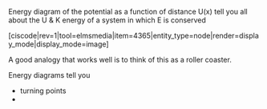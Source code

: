 Energy diagram of the potential as a function of distance U(x) tell you all about the U & K energy of a system in which E is conserved

[ciscode|rev=1|tool=elmsmedia|item=4365|entity_type=node|render=display_mode|display_mode=image]

<lrndesign-sidenote label="Instructor Note" icon="bookmark" bg-color="#c2e5f2">
A good analogy that works well is to think of this as a roller coaster.
</lrndesign-sidenote>

Energy diagrams tell you

* turning points
* 